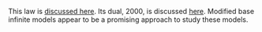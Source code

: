 This law is [discussed here](https://leanprover.zulipchat.com/#narrow/stream/458659-Equational/topic/Equation.202126).
Its dual, 2000, is discussed [here](https://leanprover.zulipchat.com/#narrow/stream/458659-Equational/topic/Hard.20problems.20and.20negative.20results). Modified base infinite models appear to be a promising approach to study these models.
